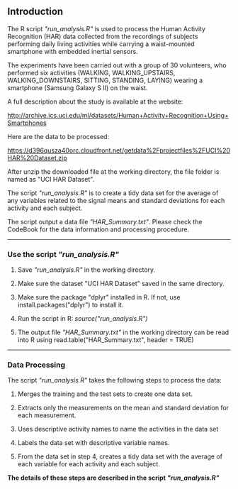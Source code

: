## Introduction

The R script _*"run_analysis.R"*_ is used to process the Human Activity Recognition (HAR) data collected from the recordings of subjects performing daily living activities while carrying a waist-mounted smartphone with embedded inertial sensors. 

The experiments have been carried out with a group of 30 volunteers, who performed six activities (WALKING, WALKING_UPSTAIRS, WALKING_DOWNSTAIRS, SITTING, STANDING, LAYING) wearing a smartphone (Samsung Galaxy S II) on the waist.

A full description about the study is available at the website: 

http://archive.ics.uci.edu/ml/datasets/Human+Activity+Recognition+Using+Smartphones 

Here are the data to be processed:

https://d396qusza40orc.cloudfront.net/getdata%2Fprojectfiles%2FUCI%20HAR%20Dataset.zip

After unzip the downloaded file at the working directory, the file folder is named as "UCI HAR Dataset".

The script _*"run_analysis.R"*_ is to create a tidy data set for the average of any variables related to the signal means and standard deviations for each activity and each subject. 

The script output a data file _*"HAR_Summary.txt"*_. Please check the CodeBook for the data information and processing procedure.

---

### Use the script *"run_analysis.R"* 

1. Save *"run_analysis.R"* in the working directory. 

2. Make sure the dataset "UCI HAR Dataset" saved in the same directory.

3. Make sure the package "dplyr" installed in R. If not, use install.packages("dplyr") to install it.

4. Run the script in R: *source("run_analysis.R")*

5. The output file *"HAR_Summary.txt"* in the working directory can be read into R using read.table("HAR_Summary.txt", header = TRUE)

---
### Data Processing

The script _*"run_analysis.R"*_ takes the following steps to process the data:

1. Merges the training and the test sets to create one data set.

2. Extracts only the measurements on the mean and standard deviation for each measurement.
 
3. Uses descriptive activity names to name the activities in the data set

4. Labels the data set with descriptive variable names. 

5. From the data set in step 4, creates a tidy data set with the average of each variable for each activity and each subject.

__The details of these steps are described in the script *"run_analysis.R"*__

